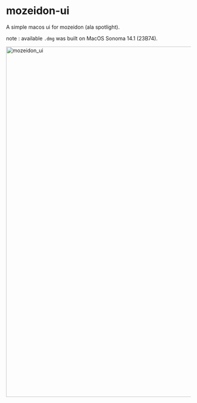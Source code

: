 # mozeidon-ui

A simple macos ui for mozeidon (ala spotlight).

note : available `.dmg` was built on MacOS Sonoma 14.1 (23B74).


<img width="957" alt="mozeidon_ui" src="https://github.com/user-attachments/assets/dd9477a5-42b5-42f8-8ac6-8d4686764f08" />
